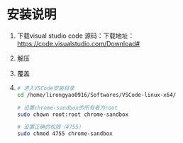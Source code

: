 # 安装说明

1. 下载visual studio code 源码：下载地址：https://code.visualstudio.com/Download#

2. 解压

3. 覆盖

4. ```bash
   # 进入VSCode安装目录
   cd /home/lirongyao0916/Softwares/VSCode-linux-x64/
   
   # 设置chrome-sandbox的所有者为root
   sudo chown root:root chrome-sandbox
   
   # 设置正确的权限（4755）
   sudo chmod 4755 chrome-sandbox
   
   ```

   

